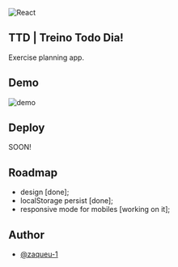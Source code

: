 
![React](https://camo.githubusercontent.com/ab4c3c731a174a63df861f7b118d6c8a6c52040a021a552628db877bd518fe84/68747470733a2f2f696d672e736869656c64732e696f2f62616467652f72656163742d2532333230323332612e7376673f7374796c653d666f722d7468652d6261646765266c6f676f3d7265616374266c6f676f436f6c6f723d253233363144414642)

## TTD | Treino Todo Dia!
Exercise planning app.

## Demo
![demo]()

## Deploy
SOON!


## Roadmap
- design [done];
- localStorage persist [done];
- responsive mode for mobiles [working on it];

## Author
- [@zaqueu-1](https://www.github.com/zaqueu-1)

